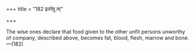 +++
title = "182 इतरेषु त्व्"

+++

The wise ones declare that food given to the other unfit persons unworthy of company, described above, becomes fat, blood, flesh, marrow and bone.—(182)